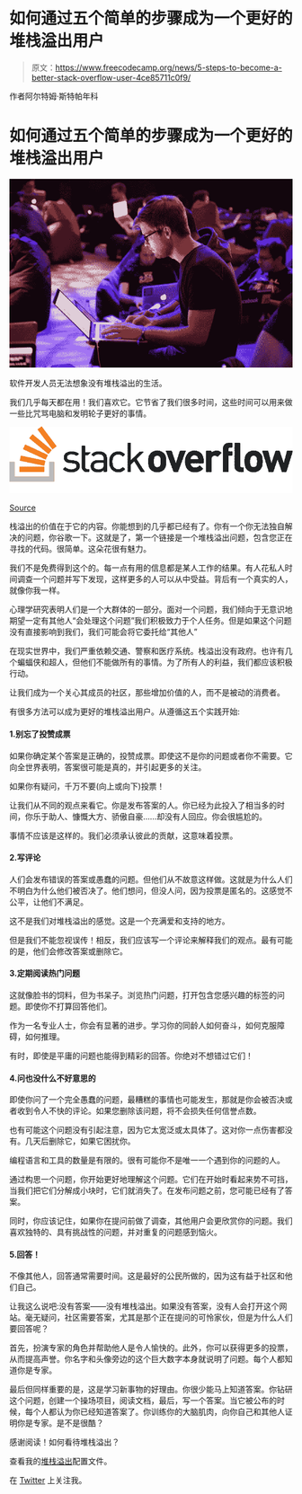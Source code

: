 # 如何通过五个简单的步骤成为一个更好的堆栈溢出用户

> 原文：<https://www.freecodecamp.org/news/5-steps-to-become-a-better-stack-overflow-user-4ce85711c0f9/>

作者阿尔特姆·斯特帕年科

# 如何通过五个简单的步骤成为一个更好的堆栈溢出用户

![pziQedZ9sbylZLG6WNHhPlDsV5kQaHDTM-5f](img/36fe2c595cd1d595524b842cac5c5487.png)

软件开发人员无法想象没有堆栈溢出的生活。

我们几乎每天都在用！我们喜欢它。它节省了我们很多时间，这些时间可以用来做一些比咒骂电脑和发明轮子更好的事情。

![d6NdgUVVWOZftyW7uSEIgTJFc1BL7Bsc6XWK](img/2b0550a70f407a9f3aeabb47446a360d.png)

[Source](https://stackoverflow.com/company/logos)

栈溢出的价值在于它的内容。你能想到的几乎都已经有了。你有一个你无法独自解决的问题，你谷歌一下。这就是了，第一个链接是一个堆栈溢出问题，包含您正在寻找的代码。很简单。这朵花很有魅力。

我们不是免费得到这个的。每一点有用的信息都是某人工作的结果。有人花私人时间调查一个问题并写下发现，这样更多的人可以从中受益。背后有一个真实的人，就像你我一样。

心理学研究表明人们是一个大群体的一部分。面对一个问题，我们倾向于无意识地期望一定有其他人“会处理这个问题”我们积极致力于个人任务。但是如果这个问题没有直接影响到我们，我们可能会将它委托给“其他人”

在现实世界中，我们严重依赖交通、警察和医疗系统。栈溢出没有政府。也许有几个蝙蝠侠和超人，但他们不能做所有的事情。为了所有人的利益，我们都应该积极行动。

让我们成为一个关心其成员的社区，那些增加价值的人，而不是被动的消费者。

有很多方法可以成为更好的堆栈溢出用户。从遵循这五个实践开始:

#### 1.别忘了投赞成票

如果你确定某个答案是正确的，投赞成票。即使这不是你的问题或者你不需要。它向全世界表明，答案很可能是真的，并引起更多的关注。

如果你有疑问，千万不要(向上或向下)投票！

让我们从不同的观点来看它。你是发布答案的人。你已经为此投入了相当多的时间，你乐于助人、慷慨大方、骄傲自豪……却没有人回应。你会很尴尬的。

事情不应该是这样的。我们必须承认彼此的贡献，这意味着投票。

#### 2.写评论

人们会发布错误的答案或愚蠢的问题。但他们从不故意这样做。这就是为什么人们不明白为什么他们被否决了。他们想问，但没人问，因为投票是匿名的。这感觉不公平，让他们不满足。

这不是我们对堆栈溢出的感觉。这是一个充满爱和支持的地方。

但是我们不能忽视误传！相反，我们应该写一个评论来解释我们的观点。最有可能的是，他们会修改答案或删除它。

#### 3.定期阅读热门问题

这就像脸书的饲料，但为书呆子。浏览热门问题，打开包含您感兴趣的标签的问题。即使你不打算回答他们。

作为一名专业人士，你会有显著的进步。学习你的同龄人如何奋斗，如何克服障碍，如何推理。

有时，即使是平庸的问题也能得到精彩的回答。你绝对不想错过它们！

#### 4.问也没什么不好意思的

即使你问了一个完全愚蠢的问题，最糟糕的事情也可能发生，那就是你会被否决或者收到令人不快的评论。如果您删除该问题，将不会损失任何信誉点数。

也有可能这个问题没有引起注意，因为它太宽泛或太具体了。这对你一点伤害都没有。几天后删除它，如果它困扰你。

编程语言和工具的数量是有限的。很有可能你不是唯一一个遇到你的问题的人。

通过构思一个问题，你开始更好地理解这个问题。它们在开始时看起来势不可挡，当我们把它们分解成小块时，它们就消失了。在发布问题之前，您可能已经有了答案。

同时，你应该记住，如果你在提问前做了调查，其他用户会更欣赏你的问题。我们喜欢独特的、具有挑战性的问题，并对重复的问题感到恼火。

#### 5.回答！

不像其他人，回答通常需要时间。这是最好的公民所做的，因为这有益于社区和他们自己。

让我这么说吧:没有答案——没有堆栈溢出。如果没有答案，没有人会打开这个网站。毫无疑问，社区需要答案，尤其是那个正在提问的可怜家伙，但是为什么人们要回答呢？

首先，扮演专家的角色并帮助他人是令人愉快的。此外，你可以获得更多的投票，从而提高声誉。你名字和头像旁边的这个巨大数字本身就说明了问题。每个人都知道你是专家。

最后但同样重要的是，这是学习新事物的好理由。你很少能马上知道答案。你钻研这个问题，创建一个操场项目，阅读文档，最后，写一个答案。当它被公布的时候，每个人都认为你已经知道答案了。你训练你的大脑肌肉，向你自己和其他人证明你是专家。是不是很酷？

感谢阅读！如何看待堆栈溢出？

查看我的[堆栈溢出](https://stackoverflow.com/users/1090309/artem-stepanenko)配置文件。

在 [Twitter](https://twitter.com/artem_stp) 上关注我。